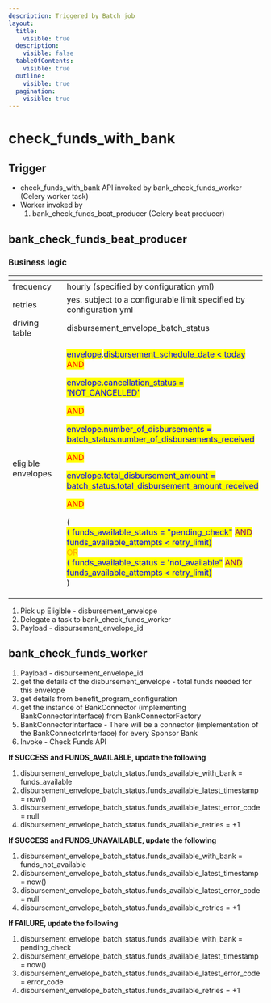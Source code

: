```yaml
---
description: Triggered by Batch job
layout:
  title:
    visible: true
  description:
    visible: false
  tableOfContents:
    visible: true
  outline:
    visible: true
  pagination:
    visible: true
---
```


# check\_funds\_with\_bank

## Trigger

* check\_funds\_with\_bank API invoked by bank\_check\_funds\_worker (Celery worker task)
* Worker invoked by
  1. bank\_check\_funds\_beat\_producer (Celery beat producer)

## bank\_check\_funds\_beat\_producer

### Business logic

<table><thead><tr><th width="235"></th><th></th></tr></thead><tbody><tr><td>frequency</td><td>hourly (specified by configuration yml)</td></tr><tr><td>retries</td><td>yes. subject to a configurable limit specified by  configuration yml</td></tr><tr><td>driving table</td><td>disbursement_envelope_batch_status</td></tr><tr><td>eligible envelopes</td><td><p><mark style="color:blue;">envelope</mark>.<mark style="color:blue;">disbursement_schedule_date &#x3C; today</mark><br><mark style="color:red;">AND</mark></p><p><mark style="color:blue;">envelope.cancellation_status = 'NOT_CANCELLED'</mark></p><p><mark style="color:red;">AND</mark></p><p><mark style="color:blue;">envelope.number_of_disbursements = batch_status.number_of_disbursements_received</mark></p><p><mark style="color:red;">AND</mark></p><p><mark style="color:blue;">envelope.total_disbursement_amount = batch_status.total_disbursement_amount_received</mark></p><p><mark style="color:red;">AND</mark></p><p>(<br><mark style="color:blue;">( funds_available_status = "pending_check"</mark> <mark style="color:purple;">AND</mark> <mark style="color:blue;">funds_available_attempts &#x3C; retry_limit)</mark><br><mark style="color:orange;">OR</mark> <br><mark style="color:blue;">( funds_available_status = 'not_available"</mark> <mark style="color:purple;">AND</mark> <mark style="color:blue;">funds_available_attempts &#x3C; retry_limit)</mark><br>) </p></td></tr></tbody></table>

1. Pick up Eligible - disbursement\_envelope
2. Delegate a task to bank\_check\_funds\_worker
3. Payload - disbursement\_envelope\_id

## bank\_check\_funds\_worker

1. Payload - disbursement\_envelope\_id
2. get the details of the disbursement\_envelope - total funds needed for this envelope
3. get details from benefit\_program\_configuration
4. get the instance of BankConnector (implementing BankConnectorInterface) from BankConnectorFactory
5. BankConnectorInterface - There will be a connector (implementation of the BankConnectorInterface) for every Sponsor Bank
6. Invoke - Check Funds API

**If SUCCESS and FUNDS\_AVAILABLE, update the following**

1. disbursement\_envelope\_batch\_status.funds\_available\_with\_bank = funds\_available
2. disbursement\_envelope\_batch\_status.funds\_available\_latest\_timestamp = now()
3. disbursement\_envelope\_batch\_status.funds\_available\_latest\_error\_code = null
4. disbursement\_envelope\_batch\_status.funds\_available\_retries = +1

**If SUCCESS and FUNDS\_UNAVAILABLE, update the following**

1. disbursement\_envelope\_batch\_status.funds\_available\_with\_bank = funds\_not\_available
2. disbursement\_envelope\_batch\_status.funds\_available\_latest\_timestamp = now()
3. disbursement\_envelope\_batch\_status.funds\_available\_latest\_error\_code = null
4. disbursement\_envelope\_batch\_status.funds\_available\_retries = +1

**If FAILURE, update the following**

1. disbursement\_envelope\_batch\_status.funds\_available\_with\_bank = pending\_check
2. disbursement\_envelope\_batch\_status.funds\_available\_latest\_timestamp = now()
3. disbursement\_envelope\_batch\_status.funds\_available\_latest\_error\_code = error\_code
4. disbursement\_envelope\_batch\_status.funds\_available\_retries = +1
